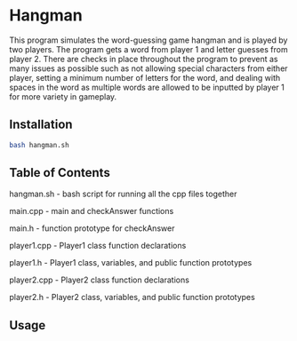 # Hangman
This program simulates the word-guessing game hangman and is played by two players. The program gets a word from player 1 and letter guesses from player 2. There are checks in place throughout the program to prevent as many issues as possible such as not allowing special characters from either player, setting a minimum number of letters for the word, and dealing with spaces in the word as multiple words are allowed to be inputted by player 1 for more variety in gameplay.

## Installation
```bash
bash hangman.sh
```

## Table of Contents
hangman.sh - bash script for running all the cpp files together

main.cpp - main and checkAnswer functions

main.h - function prototype for checkAnswer

player1.cpp - Player1 class function declarations

player1.h - Player1 class, variables, and public function prototypes

player2.cpp - Player2 class function declarations

player2.h - Player2 class, variables, and public function prototypes

## Usage
